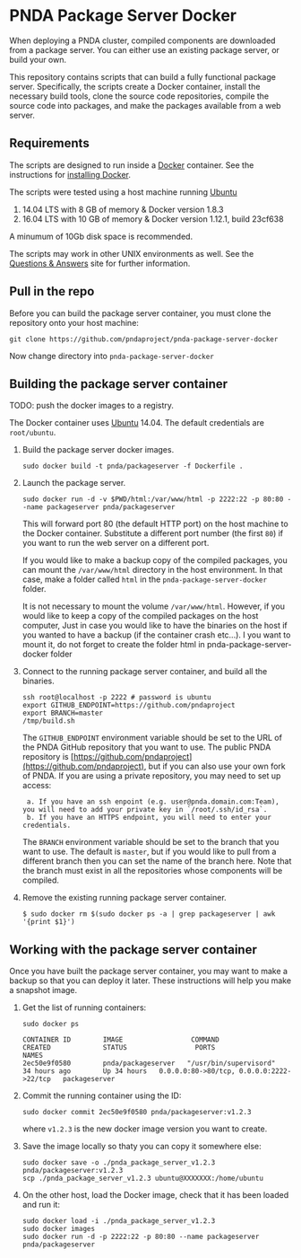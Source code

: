 # PNDA Package Server Docker

When deploying a PNDA cluster, compiled components are downloaded from a package server. You can either use an existing package server, or build your own. 

This repository contains scripts that can build a fully functional package server. Specifically, the scripts create a Docker container, install the necessary build tools, clone the source code repositories, compile the source code into packages, and make the packages available from a web server. 

## Requirements

The scripts are designed to run inside a [Docker](https://www.docker.com) container. See the instructions for [installing Docker](https://docs.docker.com/engine/installation).

The scripts were tested using a host machine running [Ubuntu](http://www.ubuntu.com)

1. 14.04 LTS with 8 GB of memory & Docker version 1.8.3
2. 16.04 LTS with 10 GB of memory & Docker version 1.12.1, build 23cf638

A minumum of 10Gb disk space is recommended.

The scripts may work in other UNIX environments as well. See the [Questions & Answers](http://pndaproject.io/qa) site for further information.

## Pull in the repo

Before you can build the package server container, you must clone the repository onto your host machine:

`git clone https://github.com/pndaproject/pnda-package-server-docker`

Now change directory into `pnda-package-server-docker`

## Building the package server container

TODO: push the docker images to a registry.

The Docker container uses [Ubuntu](http://www.ubuntu.com) 14.04. The default credentials are `root/ubuntu`.

1. Build the package server docker images.

    ```
    sudo docker build -t pnda/packageserver -f Dockerfile .
    ```

2. Launch the package server.
	
    ```
    sudo docker run -d -v $PWD/html:/var/www/html -p 2222:22 -p 80:80 --name packageserver pnda/packageserver
    ```

    This will forward port 80 (the default HTTP port) on the host machine to the Docker container. Substitute a different port number (the first `80`) if you want to run the web server on a different port. 

	If you would like to make a backup copy of the compiled packages, you can mount the `/var/www/html` directory in the host environment. In that case, make a folder called `html` in the `pnda-package-server-docker` folder. 
    
    It is not necessary to mount the volume `/var/www/html`. However, if you would like to keep a copy of the compiled packages on the host computer, Just in case you would like to have the binaries on the host if you wanted to have a backup (if the container crash etc...). I you want to mount it, do not forget to create the folder html in pnda-package-server-docker folder

3. Connect to the running package server container, and build all the binaries.

	```
    ssh root@localhost -p 2222 # password is ubuntu
	export GITHUB_ENDPOINT=https://github.com/pndaproject
	export BRANCH=master
	/tmp/build.sh
    ```
	
    The `GITHUB_ENDPOINT` environment variable should be set to the URL of the PNDA GitHub repository that you want to use. The public PNDA repository is [https://github.com/pndaproject](https://github.com/pndaproject), but if you can also use your own fork of PNDA. If you are using a private repository, you may need to set up access: 
    
		a. If you have an ssh enpoint (e.g. user@pnda.domain.com:Team), you will need to add your private key in `/root/.ssh/id_rsa`. 
		b. If you have an HTTPS endpoint, you will need to enter your credentials. 

    The `BRANCH` environment variable should be set to the branch that you want to use. The default is `master`, but if you would like to pull from a different branch then you can set the name of the branch here. Note that the branch must exist in all the repositories whose components will be compiled. 

4. Remove the existing running package server container.

	```
    $ sudo docker rm $(sudo docker ps -a | grep packageserver | awk '{print $1}')
    ```

## Working with the package server container

Once you have built the package server container, you may want to make a backup so that you can deploy it later. These instructions will help you make a snapshot image.

1. Get the list of running containers:

    ```
    sudo docker ps

	CONTAINER ID        IMAGE                 COMMAND                  CREATED             STATUS                 PORTS                                      NAMES
	2ec50e9f0580        pnda/packageserver   "/usr/bin/supervisord"   34 hours ago        Up 34 hours   0.0.0.0:80->80/tcp, 0.0.0.0:2222->22/tcp   packageserver
    ```

2. Commit the running container using the ID:

	```
    sudo docker commit 2ec50e9f0580 pnda/packageserver:v1.2.3
    ```

	where `v1.2.3` is the new docker image version you want to create.

3. Save the image locally so thaty you can copy it somewhere else:
    
    ```	
    sudo docker save -o ./pnda_package_server_v1.2.3 pnda/packageserver:v1.2.3
	scp ./pnda_package_server_v1.2.3 ubuntu@XXXXXXX:/home/ubuntu
    ```

4. On the other host, load the Docker image, check that it has been loaded and run it:

    ```	
    sudo docker load -i ./pnda_package_server_v1.2.3
	sudo docker images 
	sudo docker run -d -p 2222:22 -p 80:80 --name packageserver pnda/packageserver
    ```
